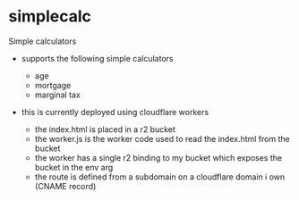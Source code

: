# simplecalc
Simple calculators

* supports the following simple calculators
  * age
  * mortgage
  * marginal tax

* this is currently deployed using cloudflare workers
  * the index.html is placed in a r2 bucket
  * the worker.js is the worker code used to read the index.html from the bucket
  * the worker has a single r2 binding to my bucket which exposes the bucket in the env arg
  * the route is defined from a subdomain on a cloudflare domain i own (CNAME record)